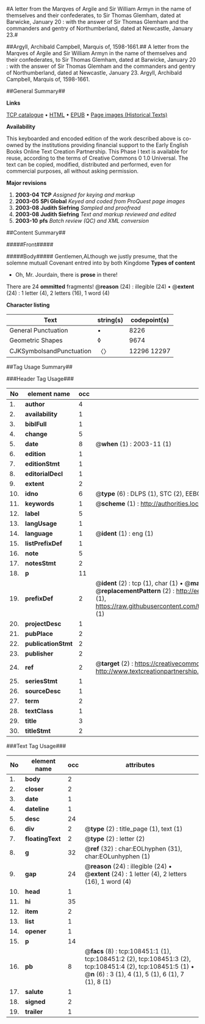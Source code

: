 #A letter from the Marqves of Argile and Sir William Armyn in the name of themselves and their confederates, to Sir Thomas Glemham, dated at Barwicke, January 20 : with the answer of Sir Thomas Glemham and the commanders and gentry of Northumberland, dated at Newcastle, January 23.#

##Argyll, Archibald Campbell, Marquis of, 1598-1661.##
A letter from the Marqves of Argile and Sir William Armyn in the name of themselves and their confederates, to Sir Thomas Glemham, dated at Barwicke, January 20 : with the answer of Sir Thomas Glemham and the commanders and gentry of Northumberland, dated at Newcastle, January 23.
Argyll, Archibald Campbell, Marquis of, 1598-1661.

##General Summary##

**Links**

[TCP catalogue](http://www.ota.ox.ac.uk/tcp/)  • 
[HTML](http://tei.it.ox.ac.uk/tcp/Texts-HTML/free/A25/A25790.html)  • 
[EPUB](http://tei.it.ox.ac.uk/tcp/Texts-EPUB/free/A25/A25790.epub) • 
[Page images (Historical Texts)](https://data.historicaltexts.jisc.ac.uk/view?pubId=eebo-18885588e&pageId=eebo-18885588e-108451-1)

**Availability**

This keyboarded and encoded edition of the
	       work described above is co-owned by the institutions
	       providing financial support to the Early English Books
	       Online Text Creation Partnership. This Phase I text is
	       available for reuse, according to the terms of Creative
	       Commons 0 1.0 Universal. The text can be copied,
	       modified, distributed and performed, even for
	       commercial purposes, all without asking permission.

**Major revisions**

1. __2003-04__ __TCP__ *Assigned for keying and markup*
1. __2003-05__ __SPi Global__ *Keyed and coded from ProQuest page images*
1. __2003-08__ __Judith Siefring__ *Sampled and proofread*
1. __2003-08__ __Judith Siefring__ *Text and markup reviewed and edited*
1. __2003-10__ __pfs__ *Batch review (QC) and XML conversion*

##Content Summary##

#####Front#####

#####Body#####
Gentlemen,ALthough we justly presume, that the solemne mutuall Covenant entred into by both Kingdome
**Types of content**

  * Oh, Mr. Jourdain, there is **prose** in there!

There are 24 **ommitted** fragments! 
 @__reason__ (24) : illegible (24)  •  @__extent__ (24) : 1 letter (4), 2 letters (16), 1 word (4)

**Character listing**


|Text|string(s)|codepoint(s)|
|---|---|---|
|General Punctuation|•|8226|
|Geometric Shapes|◊|9674|
|CJKSymbolsandPunctuation|〈〉|12296 12297|

##Tag Usage Summary##

###Header Tag Usage###

|No|element name|occ|attributes|
|---|---|---|---|
|1.|__author__|4||
|2.|__availability__|1||
|3.|__biblFull__|1||
|4.|__change__|5||
|5.|__date__|8| @__when__ (1) : 2003-11 (1)|
|6.|__edition__|1||
|7.|__editionStmt__|1||
|8.|__editorialDecl__|1||
|9.|__extent__|2||
|10.|__idno__|6| @__type__ (6) : DLPS (1), STC (2), EEBO-CITATION (1), OCLC (1), VID (1)|
|11.|__keywords__|1| @__scheme__ (1) : http://authorities.loc.gov/ (1)|
|12.|__label__|5||
|13.|__langUsage__|1||
|14.|__language__|1| @__ident__ (1) : eng (1)|
|15.|__listPrefixDef__|1||
|16.|__note__|5||
|17.|__notesStmt__|2||
|18.|__p__|11||
|19.|__prefixDef__|2| @__ident__ (2) : tcp (1), char (1)  •  @__matchPattern__ (2) : ([0-9\-]+):([0-9IVX]+) (1), (.+) (1)  •  @__replacementPattern__ (2) : http://eebo.chadwyck.com/downloadtiff?vid=$1&page=$2 (1), https://raw.githubusercontent.com/textcreationpartnership/Texts/master/tcpchars.xml#$1 (1)|
|20.|__projectDesc__|1||
|21.|__pubPlace__|2||
|22.|__publicationStmt__|2||
|23.|__publisher__|2||
|24.|__ref__|2| @__target__ (2) : https://creativecommons.org/publicdomain/zero/1.0/ (1), http://www.textcreationpartnership.org/docs/. (1)|
|25.|__seriesStmt__|1||
|26.|__sourceDesc__|1||
|27.|__term__|2||
|28.|__textClass__|1||
|29.|__title__|3||
|30.|__titleStmt__|2||


###Text Tag Usage###

|No|element name|occ|attributes|
|---|---|---|---|
|1.|__body__|2||
|2.|__closer__|2||
|3.|__date__|1||
|4.|__dateline__|1||
|5.|__desc__|24||
|6.|__div__|2| @__type__ (2) : title_page (1), text (1)|
|7.|__floatingText__|2| @__type__ (2) : letter (2)|
|8.|__g__|32| @__ref__ (32) : char:EOLhyphen (31), char:EOLunhyphen (1)|
|9.|__gap__|24| @__reason__ (24) : illegible (24)  •  @__extent__ (24) : 1 letter (4), 2 letters (16), 1 word (4)|
|10.|__head__|1||
|11.|__hi__|35||
|12.|__item__|2||
|13.|__list__|1||
|14.|__opener__|1||
|15.|__p__|14||
|16.|__pb__|8| @__facs__ (8) : tcp:108451:1 (1), tcp:108451:2 (2), tcp:108451:3 (2), tcp:108451:4 (2), tcp:108451:5 (1)  •  @__n__ (6) : 3 (1), 4 (1), 5 (1), 6 (1), 7 (1), 8 (1)|
|17.|__salute__|1||
|18.|__signed__|2||
|19.|__trailer__|1||
